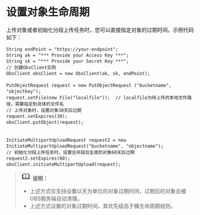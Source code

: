 # 设置对象生命周期<a name="obs_21_0608"></a>

上传对象或者初始化分段上传任务时，您可以直接指定对象的过期时间。示例代码如下：

```
String endPoint = "https://your-endpoint";
String ak = "*** Provide your Access Key ***";
String sk = "*** Provide your Secret Key ***";
// 创建ObsClient实例
ObsClient obsClient = new ObsClient(ak, sk, endPoint);

PutObjectRequest request = new PutObjectRequest ("bucketname", "objectkey");
request.setFile(new File("localfile"));  // localfile为待上传的本地文件路径，需要指定到具体的文件名
// 上传对象时，设置对象30天后过期
request.setExpires(30);
obsClient.putObject(request);


InitiateMultipartUploadRequest request2 = new InitiateMultipartUploadRequest("bucketname", "objectname");
// 初始化分段上传任务时，设置合并段后生成的对象60天后过期
request2.setExpires(60);
obsClient.initiateMultipartUpload(request);
```

>![](public_sys-resources/icon-note.gif) **说明：**   
>-   上述方式仅支持设置以天为单位的对象过期时间，过期后的对象会被OBS服务端自动清理。  
>-   上述方式设置的对象过期时间，其优先级高于桶生命周期规则。  

